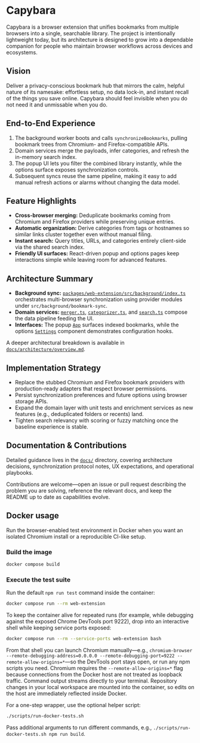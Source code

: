 # Capybara

Capybara is a browser extension that unifies bookmarks from multiple browsers into a single, searchable library. The project is intentionally lightweight today, but its architecture is designed to grow into a dependable companion for people who maintain browser workflows across devices and ecosystems.

## Vision

Deliver a privacy-conscious bookmark hub that mirrors the calm, helpful nature of its namesake: effortless setup, no data lock-in, and instant recall of the things you save online. Capybara should feel invisible when you do not need it and unmissable when you do.

## End-to-End Experience

1. The background worker boots and calls `synchronizeBookmarks`, pulling bookmark trees from Chromium- and Firefox-compatible APIs.
2. Domain services merge the payloads, infer categories, and refresh the in-memory search index.
3. The popup UI lets you filter the combined library instantly, while the options surface exposes synchronization controls.
4. Subsequent syncs reuse the same pipeline, making it easy to add manual refresh actions or alarms without changing the data model.

## Feature Highlights

- **Cross-browser merging:** Deduplicate bookmarks coming from Chromium and Firefox providers while preserving unique entries.
- **Automatic organization:** Derive categories from tags or hostnames so similar links cluster together even without manual filing.
- **Instant search:** Query titles, URLs, and categories entirely client-side via the shared search index.
- **Friendly UI surfaces:** React-driven popup and options pages keep interactions simple while leaving room for advanced features.

## Architecture Summary

- **Background sync:** [`packages/web-extension/src/background/index.ts`](packages/web-extension/src/background/index.ts) orchestrates multi-browser synchronization using provider modules under `src/background/bookmark-sync`.
- **Domain services:** [`merger.ts`](packages/web-extension/src/domain/services/merger.ts), [`categorizer.ts`](packages/web-extension/src/domain/services/categorizer.ts), and [`search.ts`](packages/web-extension/src/domain/services/search.ts) compose the data pipeline feeding the UI.
- **Interfaces:** The popup [`App`](packages/web-extension/src/popup/App.tsx) surfaces indexed bookmarks, while the options [`Settings`](packages/web-extension/src/options/settings.tsx) component demonstrates configuration hooks.

A deeper architectural breakdown is available in [`docs/architecture/overview.md`](docs/architecture/overview.md).

## Implementation Strategy

- Replace the stubbed Chromium and Firefox bookmark providers with production-ready adapters that respect browser permissions.
- Persist synchronization preferences and future options using browser storage APIs.
- Expand the domain layer with unit tests and enrichment services as new features (e.g., deduplicated folders or recents) land.
- Tighten search relevancy with scoring or fuzzy matching once the baseline experience is stable.

## Documentation & Contributions

Detailed guidance lives in the [`docs/`](docs/README.md) directory, covering architecture decisions, synchronization protocol notes, UX expectations, and operational playbooks.

Contributions are welcome—open an issue or pull request describing the problem you are solving, reference the relevant docs, and keep the README up to date as capabilities evolve.

## Docker usage

Run the browser-enabled test environment in Docker when you want an isolated Chromium install or a reproducible CI-like setup.

### Build the image

```bash
docker compose build
```

### Execute the test suite

Run the default `npm run test` command inside the container:

```bash
docker compose run --rm web-extension
```

To keep the container alive for repeated runs (for example, while debugging against the exposed Chrome DevTools port 9222), drop into an interactive shell while keeping service ports exposed:

```bash
docker compose run --rm --service-ports web-extension bash
```

From that shell you can launch Chromium manually—e.g., `chromium-browser --remote-debugging-address=0.0.0.0 --remote-debugging-port=9222 --remote-allow-origins=*`—so the DevTools port stays open, or run any npm scripts you need. Chromium requires the `--remote-allow-origins=*` flag because connections from the Docker host are not treated as loopback traffic. Command output streams directly to your terminal. Repository changes in your local workspace are mounted into the container, so edits on the host are immediately reflected inside Docker.

For a one-step wrapper, use the optional helper script:

```bash
./scripts/run-docker-tests.sh
```

Pass additional arguments to run different commands, e.g., `./scripts/run-docker-tests.sh npm run build`.
